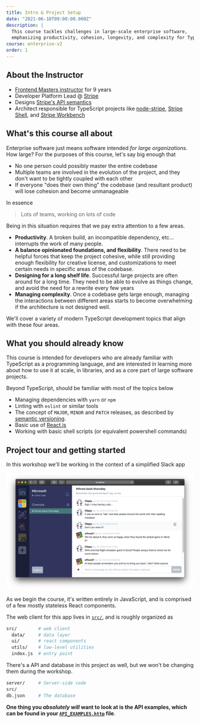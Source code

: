 ```yaml
---
title: Intro & Project Setup
date: "2021-06-10T09:00:00.000Z"
description: |
  This course tackles challenges in large-scale enterprise software,
  emphasizing productivity, cohesion, longevity, and complexity for TypeScript developers.
course: enterprise-v2
order: 1
---
```


## About the Instructor

- [Frontend Masters instructor](https://frontendmasters.com/teachers/mike-north/) for 9 years
- Developer Platform Lead @ [Stripe](https://stripe.com)
- Designs [Stripe's API semantics](https://stripe.com/docs/api)
- Architect responsible for TypeScript projects like [node-stripe](https://github.com/stripe/stripe-node), [Stripe Shell](https://stripe.sh/), and [Stripe Workbench](https://workbench.stripe.dev/)

## What's this course all about

Enterprise software just means software intended _for large organizations_. How large? For the purposes of this course, let's say big enough that

- No one person could possibly master the entire codebase
- Multiple teams are involved in the evolution of the project, and they don't want to be tightly coupled with each other
- If everyone "does their own thing" the codebase (and resultant product) will lose cohesion and become unmanageable

In essence

> Lots of teams, working on lots of code

Being in this situation requires that we pay extra attention to a few areas.

- **Productivity**. A broken build, an incompatible dependency, etc... interrupts the work of many people.
- **A balance opinionated foundations, and flexibility**. There need to be helpful forces that keep the project cohesive, while still providing enough flexibility for creative license, and customizations to meet certain needs in specific areas of the codebase.
- **Designing for a long shelf life**. Successful large projects are often around for a long time. They need to be able to evolve as things change, and avoid the need for a rewrite every few years
- **Managing complexity**. Once a codebase gets large enough, managing the interactions between different areas starts to become overwhelming if the architecture is not designed well.

We'll cover a variety of modern TypeScript development topics that align with these four areas.

## What you should already know

This course is intended for developers who are already familiar with TypeScript
as a programming language, and are interested in learning more about how
to use it at scale, in libraries, and as a core part of large software projects.

Beyond TypeScript, should be familiar with most of the topics below

- Managing dependencies with `yarn` or `npm`
- Linting with `eslint` or similar tools
- The concept of `MAJOR`, `MINOR` and `PATCH` releases, as described by [semantic versioning](https://semver.org/#summary).
- Basic use of [React.js](https://react.dev/)
- Working with basic shell scripts (or equivalent powershell commands)

## Project tour and getting started

In this workshop we'll be working in the context of a simplified Slack app

![project screenshot](./img/project_screenshot.png)

As we begin the course, it's written entirely in JavaScript, and is comprised of a few mostly stateless React components.

The web client for this app lives in [`src/`](https://github.com/mike-north/typescript-courses/blob/main/packages/chat/src/), and is roughly organized as

```bash
src/        # web client
  data/     # data layer
  ui/       # react components
  utils/    # low-level utilities
  index.js  # entry point
```

There's a API and database in this project as well, but we won't be changing them during the workshop.

```bash
server/     # Server-side code
src/
db.json     # The database
```

**One thing you _absolutely will_ want to look at is the API examples, which can be found in your [`API_EXAMPLES.http`](https://github.com/mike-north/typescript-courses/blob/main/packages/chat/API_EXAMPLES.http) file**.
